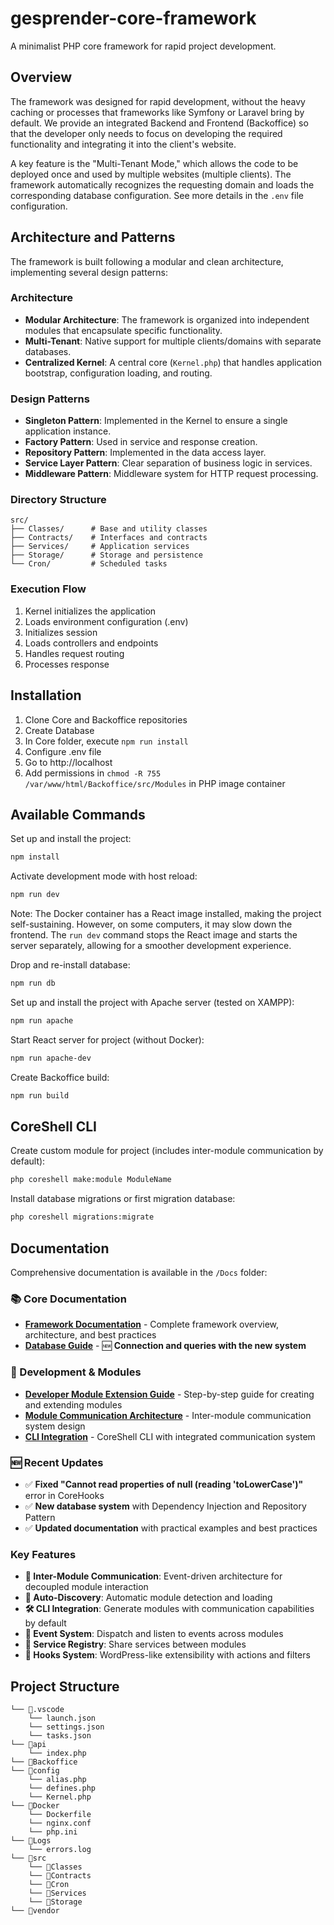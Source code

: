 # gesprender-core-framework

A minimalist PHP core framework for rapid project development.

## Overview

The framework was designed for rapid development, without the heavy caching or processes that frameworks like Symfony or Laravel bring by default. We provide an integrated Backend and Frontend (Backoffice) so that the developer only needs to focus on developing the required functionality and integrating it into the client's website.

A key feature is the "Multi-Tenant Mode," which allows the code to be deployed once and used by multiple websites (multiple clients). The framework automatically recognizes the requesting domain and loads the corresponding database configuration. See more details in the `.env` file configuration.

## Architecture and Patterns

The framework is built following a modular and clean architecture, implementing several design patterns:

### Architecture

- **Modular Architecture**: The framework is organized into independent modules that encapsulate specific functionality.
- **Multi-Tenant**: Native support for multiple clients/domains with separate databases.
- **Centralized Kernel**: A central core (`Kernel.php`) that handles application bootstrap, configuration loading, and routing.

### Design Patterns

- **Singleton Pattern**: Implemented in the Kernel to ensure a single application instance.
- **Factory Pattern**: Used in service and response creation.
- **Repository Pattern**: Implemented in the data access layer.
- **Service Layer Pattern**: Clear separation of business logic in services.
- **Middleware Pattern**: Middleware system for HTTP request processing.

### Directory Structure

```
src/
├── Classes/      # Base and utility classes
├── Contracts/    # Interfaces and contracts
├── Services/     # Application services
├── Storage/      # Storage and persistence
└── Cron/         # Scheduled tasks
```

### Execution Flow

1. Kernel initializes the application
2. Loads environment configuration (.env)
3. Initializes session
4. Loads controllers and endpoints
5. Handles request routing
6. Processes response

## Installation

1. Clone Core and Backoffice repositories
2. Create Database
3. In Core folder, execute `npm run install`
4. Configure .env file
5. Go to http://localhost
6. Add permissions in `chmod -R 755 /var/www/html/Backoffice/src/Modules` in PHP image container

## Available Commands

Set up and install the project:

```bash
npm install
```

Activate development mode with host reload:

```bash
npm run dev
```

Note: The Docker container has a React image installed, making the project self-sustaining. However, on some computers, it may slow down the frontend. The `run dev` command stops the React image and starts the server separately, allowing for a smoother development experience.

Drop and re-install database:

```bash
npm run db
```

Set up and install the project with Apache server (tested on XAMPP):

```bash
npm run apache
```

Start React server for project (without Docker):

```bash
npm run apache-dev
```

Create Backoffice build:

```bash
npm run build
```

## CoreShell CLI

Create custom module for project (includes inter-module communication by default):

```bash
php coreshell make:module ModuleName
```

Install database migrations or first migration database:

```bash
php coreshell migrations:migrate
```

## Documentation

Comprehensive documentation is available in the `/Docs` folder:

### 📚 Core Documentation
- **[Framework Documentation](Docs/framework-documentation.md)** - Complete framework overview, architecture, and best practices
- **[Database Guide](Docs/database-guide.md)** - 🆕 **Connection and queries with the new system**

### 🔧 Development & Modules  
- **[Developer Module Extension Guide](Docs/developer-module-extension-guide.md)** - Step-by-step guide for creating and extending modules
- **[Module Communication Architecture](Docs/module-communication-architecture.md)** - Inter-module communication system design
- **[CLI Integration](Docs/cli-integration.md)** - CoreShell CLI with integrated communication system

### 🆕 Recent Updates
- ✅ **Fixed "Cannot read properties of null (reading 'toLowerCase')"** error in CoreHooks
- ✅ **New database system** with Dependency Injection and Repository Pattern  
- ✅ **Updated documentation** with practical examples and best practices

### Key Features

- **🔄 Inter-Module Communication**: Event-driven architecture for decoupled module interaction
- **🎯 Auto-Discovery**: Automatic module detection and loading
- **🛠️ CLI Integration**: Generate modules with communication capabilities by default
- **📡 Event System**: Dispatch and listen to events across modules
- **🔧 Service Registry**: Share services between modules
- **🎨 Hooks System**: WordPress-like extensibility with actions and filters

## Project Structure

```
└── 📁.vscode
    └── launch.json
    └── settings.json
    └── tasks.json
└── 📁api
    └── index.php
└── 📁Backoffice
└── 📁config
    └── alias.php
    └── defines.php
    └── Kernel.php
└── 📁Docker
    └── Dockerfile
    └── nginx.conf
    └── php.ini
└── 📁Logs
    └── errors.log
└── 📁src
    └── 📁Classes
    └── 📁Contracts
    └── 📁Cron
    └── 📁Services
    └── 📁Storage
└── 📁vendor
```
